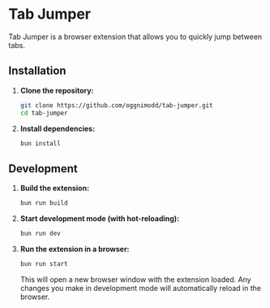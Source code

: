 # Tab Jumper

Tab Jumper is a browser extension that allows you to quickly jump between tabs.

## Installation

1.  **Clone the repository:**

    ```bash
    git clone https://github.com/oggnimodd/tab-jumper.git
    cd tab-jumper
    ```

2.  **Install dependencies:**

    ```bash
    bun install
    ```

## Development

1.  **Build the extension:**

    ```bash
    bun run build
    ```

2.  **Start development mode (with hot-reloading):**

    ```bash
    bun run dev
    ```

3.  **Run the extension in a browser:**

    ```bash
    bun run start
    ```

    This will open a new browser window with the extension loaded. Any changes you make in development mode will automatically reload in the browser.
